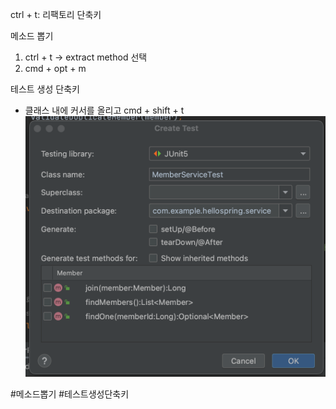 
ctrl + t: 리팩토리 단축키

메소드 뽑기
1.  ctrl + t -> extract method 선택
2. cmd + opt + m

테스트 생성 단축키
- 클래스 내에 커서를 올리고 cmd + shift + t
![](Users/navill/Documents/Obsidian%20Vault/Pasted%20image%2020231112151643.png)



#메소드뽑기 #테스트생성단축키